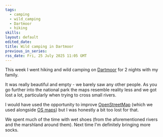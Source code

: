 ```yaml
---
tags:
  - camping
  - wild_camping
  - Dartmoor
  - hiking
skills: 
layout: default
edited_date: 
title: Wild camping in Dartmoor
previous_in_series: 
rss_date: Fri, 25 July 2025 11:05 GMT
---
```

This week I went hiking and wild camping on [Dartmoor](https://www.dartmoor.gov.uk/) for 2 nights with my family.

It was really beautiful and empty - we barely saw any other people. As you go further into the national park the maps resemble reality less and we got lost a lot, particularly when trying to cross small rivers.

I would have used the opportunity to improve [OpenStreetMap](https://www.openstreetmap.org) (which we used alongside [OS maps](https://osmaps.com/)) but I was honestly a bit too lost for that.

We spent much of the time with wet shoes (from the aforementioned rivers and the marshland around them). Next time I'm definitely bringing more socks.